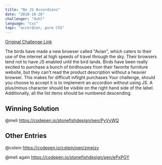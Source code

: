 ```yaml
---
title: "No JS Accordions"
date: "2018-10-26"
challenger: "duhl"
language: "css"
tags: "accordion, pure CSS"
---
```


<p>
  <a href="https://codepen.io/WayfairFrontend/pen/JmxvXz" target="_blank">
    Original Challenge Link
  </a>
</p>

The birds have made a new browser called "Avian", which caters to their use of the internet at high speeds of travel through the sky. Their browsers tend not to have JS enabled until the bird lands. Birds have been really excited to purchase a bunch of  birdhouses from their favorite furniture website, but  they can't read the product description without a heavier browser. This makes for difficult inflight purchases Your challenge, should you choose to accept it is to implement an accordion without using JS. A plus/minus character should be visible on the right  hand side of the label. Additionally, all the list items should be numbered descending.

## Winning Solution

@meli https://codepen.io/stonefishdesign/pen/PyVyWQ

## Other Entries

@cstein https://codepen.io/cstein/pen/zmejzy

@meli again https://codepen.io/stonefishdesign/pen/ePxPGY

